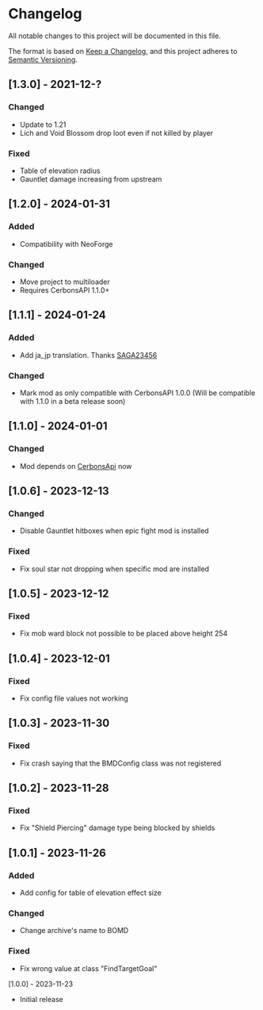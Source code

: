 # Changelog

All notable changes to this project will be documented in this file.

The format is based on [Keep a Changelog](https://keepachangelog.com/en/1.0.0/),
and this project adheres to [Semantic Versioning](https://semver.org/spec/v2.0.0.html).

## [1.3.0] - 2021-12-?

### Changed

- Update to 1.21
- Lich and Void Blossom drop loot even if not killed by player

### Fixed

- Table of elevation radius
- Gauntlet damage increasing from upstream

## [1.2.0] - 2024-01-31

### Added

- Compatibility with NeoForge

### Changed

- Move project to multiloader
- Requires CerbonsAPI 1.1.0+

## [1.1.1] - 2024-01-24

### Added

- Add ja_jp translation. Thanks [SAGA23456](https://github.com/SAGA23456)

### Changed

- Mark mod as only compatible with CerbonsAPI 1.0.0 (Will be compatible with 1.1.0 in a beta release soon)

## [1.1.0] - 2024-01-01

### Changed

- Mod depends on [CerbonsApi](https://www.curseforge.com/minecraft/mc-mods/cerbons-api-forge) now

## [1.0.6] - 2023-12-13

### Changed

- Disable Gauntlet hitboxes when epic fight mod is installed

### Fixed

- Fix soul star not dropping when specific mod are installed

## [1.0.5] - 2023-12-12

### Fixed

- Fix mob ward block not possible to be placed above height 254

## [1.0.4] - 2023-12-01

### Fixed

- Fix config file values not working

## [1.0.3] - 2023-11-30

### Fixed

- Fix crash saying that the BMDConfig class was not registered

## [1.0.2] - 2023-11-28

### Fixed

- Fix "Shield Piercing" damage type being blocked by shields

## [1.0.1] - 2023-11-26

### Added

- Add config for table of elevation effect size

### Changed

- Change archive's name to BOMD

### Fixed

- Fix wrong value at class "FindTargetGoal"

[1.0.0] - 2023-11-23

- Initial release
